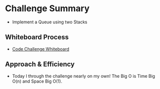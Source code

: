 # Challenge Summary

- Implement a Queue using two Stacks

## Whiteboard Process

- [Code Challenge  Whiteboard](/docs/stack_queue_pseudo/whiteboard-11.png)

## Approach & Efficiency

- Today I through the challenge nearly on my own! The Big O is Time Big O(n) and Space Big O(1).
